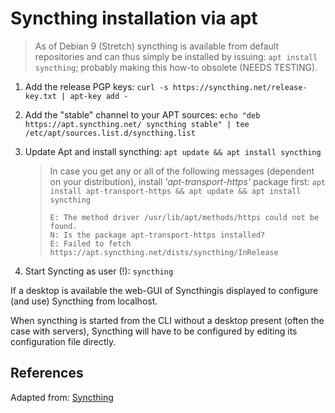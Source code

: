 # Syncthing installation via apt

> As of Debian 9 (Stretch) syncthing is available from default repositories and can thus simply be installed by issuing: `apt install syncthing`; probably making this how-to obsolete (NEEDS TESTING).

1. Add the release PGP keys: `curl -s https://syncthing.net/release-key.txt | apt-key add -`

2. Add the "stable" channel to your APT sources: `echo "deb https://apt.syncthing.net/ syncthing stable" | tee /etc/apt/sources.list.d/syncthing.list`

3. Update Apt and install syncthing: `apt update && apt install syncthing`

    > In case you get any or all of the following messages (dependent on your distribution), install *'apt-transport-https'* package first: `apt install apt-transport-https && apt update && apt install syncthing`
    >
    >```
    >E: The method driver /usr/lib/apt/methods/https could not be found.
    >N: Is the package apt-transport-https installed?
    >E: Failed to fetch https://apt.syncthing.net/dists/syncthing/InRelease
    >```
    
4. Start Syncting as user (!): `syncthing`

If a desktop is available the web-GUI of Syncthingis displayed to configure (and use) Syncthing from localhost.

When syncthing is started from the CLI without a desktop present (often the case with servers), Syncthing will have to be configured by editing its configuration file directly.

## References

Adapted from: [Syncthing][1]


<!-- REFERENCES -->
[1]:https://apt.syncthing.net/

